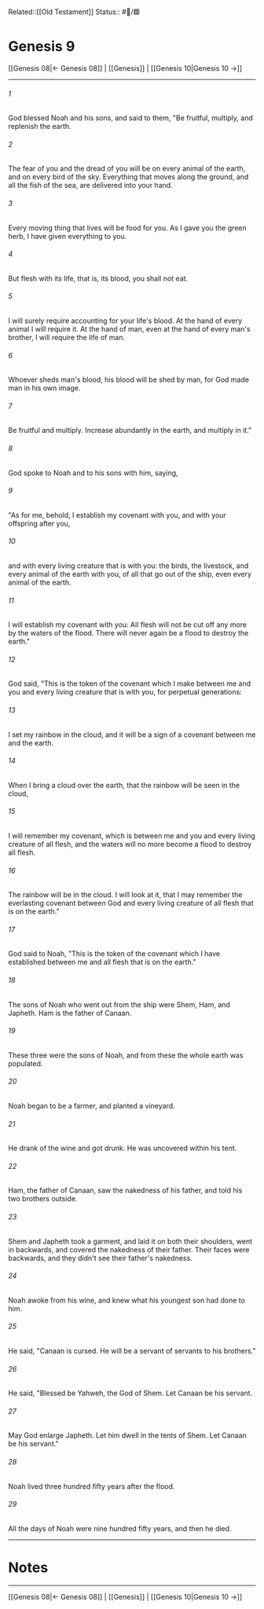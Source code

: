Related::[[Old Testament]]
Status:: #📖/🟥
# Genesis 9

[[Genesis 08|← Genesis 08]] | [[Genesis]] | [[Genesis 10|Genesis 10 →]]
***



###### 1 
God blessed Noah and his sons, and said to them, "Be fruitful, multiply, and replenish the earth. 

###### 2 
The fear of you and the dread of you will be on every animal of the earth, and on every bird of the sky. Everything that moves along the ground, and all the fish of the sea, are delivered into your hand. 

###### 3 
Every moving thing that lives will be food for you. As I gave you the green herb, I have given everything to you. 

###### 4 
But flesh with its life, that is, its blood, you shall not eat. 

###### 5 
I will surely require accounting for your life's blood. At the hand of every animal I will require it. At the hand of man, even at the hand of every man's brother, I will require the life of man. 

###### 6 
Whoever sheds man's blood, his blood will be shed by man, for God made man in his own image. 

###### 7 
Be fruitful and multiply. Increase abundantly in the earth, and multiply in it." 

###### 8 
God spoke to Noah and to his sons with him, saying, 

###### 9 
"As for me, behold, I establish my covenant with you, and with your offspring after you, 

###### 10 
and with every living creature that is with you: the birds, the livestock, and every animal of the earth with you, of all that go out of the ship, even every animal of the earth. 

###### 11 
I will establish my covenant with you: All flesh will not be cut off any more by the waters of the flood. There will never again be a flood to destroy the earth." 

###### 12 
God said, "This is the token of the covenant which I make between me and you and every living creature that is with you, for perpetual generations: 

###### 13 
I set my rainbow in the cloud, and it will be a sign of a covenant between me and the earth. 

###### 14 
When I bring a cloud over the earth, that the rainbow will be seen in the cloud, 

###### 15 
I will remember my covenant, which is between me and you and every living creature of all flesh, and the waters will no more become a flood to destroy all flesh. 

###### 16 
The rainbow will be in the cloud. I will look at it, that I may remember the everlasting covenant between God and every living creature of all flesh that is on the earth." 

###### 17 
God said to Noah, "This is the token of the covenant which I have established between me and all flesh that is on the earth." 

###### 18 
The sons of Noah who went out from the ship were Shem, Ham, and Japheth. Ham is the father of Canaan. 

###### 19 
These three were the sons of Noah, and from these the whole earth was populated. 

###### 20 
Noah began to be a farmer, and planted a vineyard. 

###### 21 
He drank of the wine and got drunk. He was uncovered within his tent. 

###### 22 
Ham, the father of Canaan, saw the nakedness of his father, and told his two brothers outside. 

###### 23 
Shem and Japheth took a garment, and laid it on both their shoulders, went in backwards, and covered the nakedness of their father. Their faces were backwards, and they didn't see their father's nakedness. 

###### 24 
Noah awoke from his wine, and knew what his youngest son had done to him. 

###### 25 
He said, "Canaan is cursed. He will be a servant of servants to his brothers." 

###### 26 
He said, "Blessed be Yahweh, the God of Shem. Let Canaan be his servant. 

###### 27 
May God enlarge Japheth. Let him dwell in the tents of Shem. Let Canaan be his servant." 

###### 28 
Noah lived three hundred fifty years after the flood. 

###### 29 
All the days of Noah were nine hundred fifty years, and then he died.

---
# Notes


***
[[Genesis 08|← Genesis 08]] | [[Genesis]] | [[Genesis 10|Genesis 10 →]]
